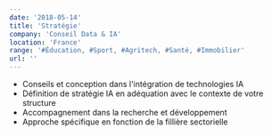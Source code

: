 ```yaml
---
date: '2018-05-14'
title: 'Stratégie'
company: 'Conseil Data & IA'
location: 'France'
range: '#Éducation, #Sport, #Agritech, #Santé, #Immobilier'
url: ''
---
```


- Conseils et conception dans l'intégration de technologies IA 
- Définition de stratégie IA en adéquation avec le contexte de votre structure 
- Accompagnement dans la recherche et développement 
- Approche spécifique en fonction de la fillière sectorielle
